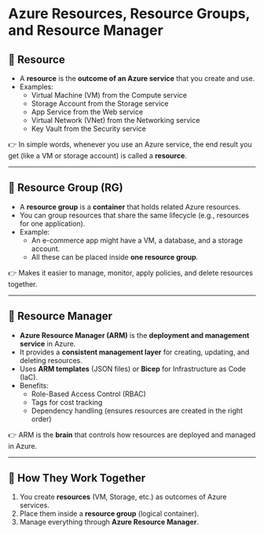 # Azure Resources, Resource Groups, and Resource Manager

## 🔹 Resource
- A **resource** is the **outcome of an Azure service** that you create and use.  
- Examples:  
  - Virtual Machine (VM) from the Compute service  
  - Storage Account from the Storage service  
  - App Service from the Web service  
  - Virtual Network (VNet) from the Networking service  
  - Key Vault from the Security service  

👉 In simple words, whenever you use an Azure service, the end result you get (like a VM or storage account) is called a **resource**.

---

## 🔹 Resource Group (RG)
- A **resource group** is a **container** that holds related Azure resources.  
- You can group resources that share the same lifecycle (e.g., resources for one application).  
- Example:  
  - An e-commerce app might have a VM, a database, and a storage account.  
  - All these can be placed inside **one resource group**.  

👉 Makes it easier to manage, monitor, apply policies, and delete resources together.

---

## 🔹 Resource Manager
- **Azure Resource Manager (ARM)** is the **deployment and management service** in Azure.  
- It provides a **consistent management layer** for creating, updating, and deleting resources.  
- Uses **ARM templates** (JSON files) or **Bicep** for Infrastructure as Code (IaC).  
- Benefits:  
  - Role-Based Access Control (RBAC)  
  - Tags for cost tracking  
  - Dependency handling (ensures resources are created in the right order)  

👉 ARM is the **brain** that controls how resources are deployed and managed in Azure.

---

## 🔗 How They Work Together
1. You create **resources** (VM, Storage, etc.) as outcomes of Azure services.  
2. Place them inside a **resource group** (logical container).  
3. Manage everything through **Azure Resource Manager**.  
